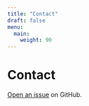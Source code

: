 ```yaml
---
title: "Contact"
draft: false
menu:
  main:
    weight: 90
---
```


# Contact

[Open an issue](https://github.com/wesleyyliu/hugo-mock-landing-page-autodeployed/issues/new) on GitHub.
